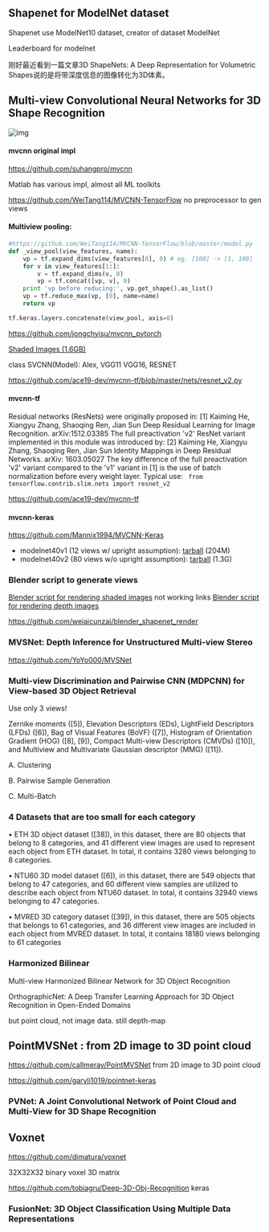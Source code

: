 ## Shapenet for ModelNet dataset

Shapenet use ModelNet10 dataset, creator of dataset ModelNet

Leaderboard for modelnet

刚好最近看到一篇文章3D ShapeNets: A Deep Representation for Volumetric Shapes说的是将带深度信息的图像转化为3D体素。



## **Multi-view Convolutional Neural Networks for 3D Shape Recognition**

![img](http://vis-www.cs.umass.edu/mvcnn/images/mvcnn.png)



#### mvcnn  original impl

https://github.com/suhangpro/mvcnn

Matlab has various impl,  almost all ML toolkits

https://github.com/WeiTang114/MVCNN-TensorFlow  no preprocessor to gen views



#### Multiview pooling:

```py
#https://github.com/WeiTang114/MVCNN-TensorFlow/blob/master/model.py
def _view_pool(view_features, name):
    vp = tf.expand_dims(view_features[0], 0) # eg. [100] -> [1, 100]
    for v in view_features[1:]:
        v = tf.expand_dims(v, 0)
        vp = tf.concat([vp, v], 0)
    print 'vp before reducing:', vp.get_shape().as_list()
    vp = tf.reduce_max(vp, [0], name=name)
    return vp
```



```py
tf.keras.layers.concatenate(view_pool, axis=0)


```



https://github.com/jongchyisu/mvcnn_pytorch

[Shaded Images (1.6GB)](http://supermoe.cs.umass.edu/shape_recog/shaded_images.tar.gz)

class SVCNN(Model): Alex, VGG11 VGG16, RESNET

https://github.com/ace19-dev/mvcnn-tf/blob/master/nets/resnet_v2.py

#### mvcnn-tf

Residual networks (ResNets) were originally proposed in:
[1] Kaiming He, Xiangyu Zhang, Shaoqing Ren, Jian Sun
    Deep Residual Learning for Image Recognition. arXiv:1512.03385
The full preactivation 'v2' ResNet variant implemented in this module was
introduced by:
[2] Kaiming He, Xiangyu Zhang, Shaoqing Ren, Jian Sun
    Identity Mappings in Deep Residual Networks. arXiv: 1603.05027
The key difference of the full preactivation 'v2' variant compared to the
'v1' variant in [1] is the use of batch normalization before every weight layer.
Typical use:    ` from tensorflow.contrib.slim.nets import resnet_v2`

https://github.com/ace19-dev/mvcnn-tf



#### mvcnn-keras

https://github.com/Mannix1994/MVCNN-Keras

- modelnet40v1 (12 views w/ upright assumption): [tarball](http://maxwell.cs.umass.edu/mvcnn-data/modelnet40v1.tar) (204M)
- modelnet40v2 (80 views w/o upright assumption): [tarball](http://maxwell.cs.umass.edu/mvcnn-data/modelnet40v2.tar) (1.3G)

### Blender script to generate views

[Blender script for rendering shaded images](http://people.cs.umass.edu/~jcsu/papers/shape_recog/render_shaded_black_bg.blend)  not working links
[Blender script for rendering depth images](http://people.cs.umass.edu/~jcsu/papers/shape_recog/render_depth.blend)

https://github.com/weiaicunzai/blender_shapenet_render





### MVSNet: Depth Inference for Unstructured Multi-view Stereo

https://github.com/YoYo000/MVSNet



### Multi-view Discrimination and Pairwise CNN (MDPCNN)  for View-based 3D Object Retrieval

Use only 3 views!

Zernike moments ([5]), Elevation Descriptors (EDs), LightField Descriptors (LFDs) ([6]), Bag of Visual Features (BoVF) ([7]), Histogram of Orientation Gradient (HOG) ([8], [9]), Compact Multi-view Descriptors (CMVDs) ([10]), and Multiview and Multivariate Gaussian descriptor (MMG) ([11]).

A. Clustering

B. Pairwise Sample Generation

C. Multi-Batch


###  4 Datasets that are too small for each category

• ETH 3D object dataset ([38]), in this dataset, there are 80 objects that belong to 8 categories, and 41 different view images are used to represent each object from ETH dataset. In total, it contains 3280 views belonging to 8 categories.

• NTU60 3D model dataset ([6]), in this dataset, there are 549 objects that belong to 47 categories, and 60 different view samples are utilized to describe each object from NTU60 dataset. In total, it contains 32940 views belonging to 47 categories.

• MVRED 3D category dataset ([39]), in this dataset, there are 505 objects that belongs to 61 categories, and 36 different view images are included in each object from MVRED dataset. In total, it contains 18180 views belonging to 61 categories

### Harmonized Bilinear

Multi-view Harmonized Bilinear Network for 3D Object Recognition



OrthographicNet: A Deep Transfer Learning Approach for 3D Object Recognition in Open-Ended Domains

but point cloud, not image data. still depth-map

## PointMVSNet :  from 2D image to 3D point cloud

https://github.com/callmeray/PointMVSNet   from 2D image to 3D point cloud

https://github.com/garyli1019/pointnet-keras

### PVNet: A Joint Convolutional Network of Point Cloud and Multi-View for 3D Shape Recognition



## Voxnet

https://github.com/dimatura/voxnet

32X32X32 binary voxel 3D matrix

https://github.com/tobiagru/Deep-3D-Obj-Recognition              keras

### FusionNet: 3D Object Classification Using Multiple Data Representations



